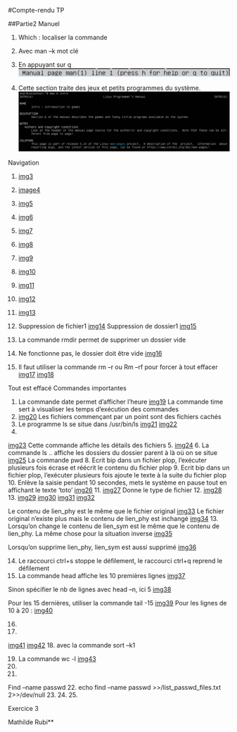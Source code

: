 #Compte-rendu TP

##Partie2
Manuel
1.	Which : localiser la commande
2.	Avec man –k mot clé
3.	En appuyant sur q
![img1](image/image1.png)
 
4.	 Cette section traite des jeux et petits programmes du système.
![img2](image/image2.png)
 

Navigation
1.	 [img3](imag/image3.png)
2.	 [image4](image/image4.png)
3.	 [img5](image/image5.png)
4.	 [img6](image/image6.png)
5.	 [img7](image/image7.png)
6.	 [img8](image/image8.png)
7.	 [img9](image/image9.png)
8.	 [img10](image/image10.png)
9.	 [img11](image/image11.png)
10.	 [img12](image/image12)
11.	 [img13](image/image13.png)
 
8.	Suppression de fichier1
 [img14](image/image14/png)
Suppression de dossier1
 [img15](image/image15.png)

9.	La commande rmdir permet de supprimer un dossier vide
10.	Ne fonctionne pas, le dossier doit être vide
 [img16](image/image16.png)
11.	Il faut utiliser la commande rm –r ou Rm –rf pour forcer à tout effacer
 [img17](image/image17.png)
 [img18](image/image18.png)
 
Tout est effacé
Commandes importantes
1.	La commande date permet d’afficher l’heure
 [img19](image/image19.png)
La commande time sert à visualiser les temps d’exécution des commandes
2.	 [img20](image/image20.png)
Les fichiers commençant par un point sont des fichiers cachés
3.	Le programme ls se situe dans /usr/bin/ls
  [img21](image/image21.png)
  [img22](image/image22.png)
4.
[img23](image/image23.png)
Cette commande affiche les détails des fichiers
5.	 [img24](image/image24.png)
6.	La commande ls .. affiche les dossiers du dossier parent à là où on se situe
[img25](image/image25.png)
La commande pwd
8.	Ecrit bip dans un fichier plop, l’exécuter plusieurs fois écrase et réécrit le contenu du fichier plop
9.	Ecrit bip dans un fichier plop, l’exécuter plusieurs fois ajoute le texte à la suite du fichier plop
10.	Enlève la saisie pendant 10 secondes, mets le système en pause tout en affichant le texte ‘toto’
 [img26](image/image26.png)
11.	 [img27](image/image27.png)
Donne le type de fichier
12.	 [img28](image/image28.png)
13.	 [img29](image/image29.png)
[img30](imagr/image30.png)
[img31](image/imag31.png)
[img32](image/image32.png)

Le contenu de lien_phy est le même que le fichier original
 [img33](image/image33.png)
Le fichier original n’existe plus mais le contenu de lien_phy est inchangé
[img34](image/image34.png)
13.	 
Lorsqu’on change le contenu de lien_sym est le même que le contenu de lien_phy.
La même chose pour la situation inverse
[img35](image/image35.png)

Lorsqu’on supprime lien_phy, lien_sym est aussi supprimé
[img36](image/image36.png)

14.	Le raccourci ctrl+s stoppe le défilement, le raccourci ctrl+q reprend le défilement
15.	La commande head affiche les 10 premières lignes
[img37](image/image37.png)
 
 
Sinon spécifier le nb de lignes avec head –n, ici 5
[img38](image/image38.png)

Pour les 15 dernières, utiliser la commande tail -15
[img39](image/image39.png)
Pour les lignes de 10 à 20 : 
[img40](image/image40.png)

16.
17.  
[img41](image/image41.png)
[img42](image/image42.png)
18. avec la commande sort –k1

19. La commande wc -l 
[img43](image/imagfe43.png)
20. 
21. 
Find –name passwd
22.
 echo find –name passwd >>/list_passwd_files.txt 2>>/dev/null
23. 
24. 
25. 

Exercice 3 



Mathilde Rubi**
